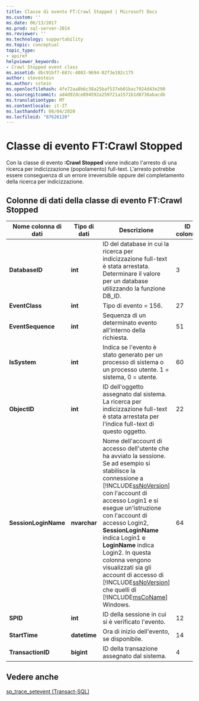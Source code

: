 ```yaml
---
title: Classe di evento FT:Crawl Stopped | Microsoft Docs
ms.custom: ''
ms.date: 06/13/2017
ms.prod: sql-server-2014
ms.reviewer: ''
ms.technology: supportability
ms.topic: conceptual
topic_type:
- apiref
helpviewer_keywords:
- Crawl Stopped event class
ms.assetid: dbc91bf7-687c-4083-9694-02f3e102c175
author: stevestein
ms.author: sstein
ms.openlocfilehash: 4fe72aa8b6c38a25baf537eb01bac7924d43e290
ms.sourcegitcommit: ad4d92dce894592a259721a1571b1d8736abacdb
ms.translationtype: MT
ms.contentlocale: it-IT
ms.lasthandoff: 08/04/2020
ms.locfileid: "87626120"
---
```

# <a name="ftcrawl-stopped-event-class"></a>Classe di evento FT:Crawl Stopped
  Con la classe di evento **:Crawl Stopped** viene indicato l'arresto di una ricerca per indicizzazione (popolamento) full-text. L'arresto potrebbe essere conseguenza di un errore irreversibile oppure del completamento della ricerca per indicizzazione.  
  
## <a name="ftcrawl-stopped-event-class-data-columns"></a>Colonne di dati della classe di evento FT:Crawl Stopped  
  
|Nome colonna di dati|Tipo di dati|Descrizione|ID colonna|Filtrabile|  
|----------------------|---------------|-----------------|---------------|----------------|  
|**DatabaseID**|**int**|ID del database in cui la ricerca per indicizzazione full-text è stata arrestata. Determinare il valore per un database utilizzando la funzione DB_ID.|3|Sì|  
|**EventClass**|**int**|Tipo di evento = 156.|27|No|  
|**EventSequence**|**int**|Sequenza di un determinato evento all'interno della richiesta.|51|No|  
|**IsSystem**|**int**|Indica se l'evento è stato generato per un processo di sistema o un processo utente. 1 = sistema, 0 = utente.|60|Sì|  
|**ObjectID**|**int**|ID dell'oggetto assegnato dal sistema. La ricerca per indicizzazione full-text è stata arrestata per l'indice full-text di questo oggetto.|22|Sì|  
|**SessionLoginName**|**nvarchar**|Nome dell'account di accesso dell'utente che ha avviato la sessione. Se ad esempio si stabilisce la connessione a [!INCLUDE[ssNoVersion](../../includes/ssnoversion-md.md)] con l'account di accesso Login1 e si esegue un'istruzione con l'account di accesso Login2, **SessionLoginName** indica Login1 e **LoginName** indica Login2. In questa colonna vengono visualizzati sia gli account di accesso di [!INCLUDE[ssNoVersion](../../includes/ssnoversion-md.md)] che quelli di [!INCLUDE[msCoName](../../includes/msconame-md.md)] Windows.|64|Sì|  
|**SPID**|**int**|ID della sessione in cui si è verificato l'evento.|12|Sì|  
|**StartTime**|**datetime**|Ora di inizio dell'evento, se disponibile.|14|Sì|  
|**TransactionID**|**bigint**|ID della transazione assegnato dal sistema.|4|Sì|  
  
## <a name="see-also"></a>Vedere anche  
 [sp_trace_setevent &#40;Transact-SQL&#41;](/sql/relational-databases/system-stored-procedures/sp-trace-setevent-transact-sql)  
  
  
